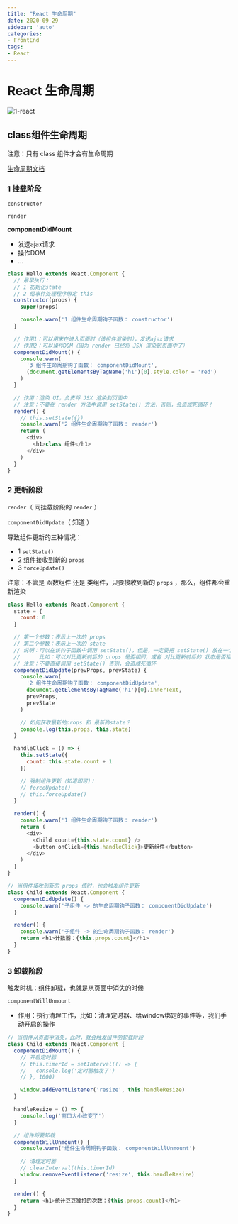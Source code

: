 ```yaml
---
title: "React 生命周期"
date: 2020-09-29
sidebar: 'auto'
categories:
- FrontEnd
tags:
- React
---
```





# React 生命周期

<img src="https://my-blog-leo.oss-cn-chengdu.aliyuncs.com/01-react-life.png" alt="1-react" />



<!-- more -->



## class组件生命周期

注意：只有 class 组件才会有生命周期

[生命周期文档](http://projects.wojtekmaj.pl/react-lifecycle-methods-diagram/)

### 1 挂载阶段

`constructor`

 `render`

 **componentDidMount**
-  发送ajax请求
- 操作DOM
- ...

```js
class Hello extends React.Component {
  // 最早执行：
  // 1 初始化state
  // 2 给事件处理程序绑定 this
  constructor(props) {
    super(props)

    console.warn('1 组件生命周期钩子函数： constructor')
  }

  // 作用1：可以用来在进入页面时（该组件渲染时），发送ajax请求
  // 作用2：可以操作DOM（因为 render 已经将 JSX 渲染到页面中了）
  componentDidMount() {
    console.warn(
      '3 组件生命周期钩子函数： componentDidMount',
      (document.getElementsByTagName('h1')[0].style.color = 'red')
    )
  }

  // 作用：渲染 UI，负责将 JSX 渲染到页面中
  // 注意：不要在 render 方法中调用 setState() 方法，否则，会造成死循环！
  render() {
    // this.setState({})
    console.warn('2 组件生命周期钩子函数： render')
    return (
      <div>
        <h1>class 组件</h1>
      </div>
    )
  }
}
```

### 2 更新阶段

 `render`（ 同挂载阶段的 `render` ）

 `componentDidUpdate`（ 知道 ）

导致组件更新的三种情况：
- 1 `setState()`
- 2 组件接收到新的 `props`
- 3 `forceUpdate()`

注意：不管是 函数组件 还是 类组件，只要接收到新的 `props` ，那么，组件都会重新渲染

```js
class Hello extends React.Component {
  state = {
    count: 0
  }

  // 第一个参数：表示上一次的 props
  // 第二个参数：表示上一次的 state
  // 说明：可以在该钩子函数中调用 setState()，但是，一定要把 setState() 放在一个条件判断中
  //      比如：可以对比更新前后的 props 是否相同，或者 对比更新前后的 状态是否相同
  // 注意：不要直接调用 setState() 否则，会造成死循环
  componentDidUpdate(prevProps, prevState) {
    console.warn(
      '2 组件生命周期钩子函数： componentDidUpdate',
      document.getElementsByTagName('h1')[0].innerText,
      prevProps,
      prevState
    )

    // 如何获取最新的props 和 最新的state？
    console.log(this.props, this.state)
  }

  handleClick = () => {
    this.setState({
      count: this.state.count + 1
    })

    // 强制组件更新（知道即可）：
    // forceUpdate()
    // this.forceUpdate()
  }

  render() {
    console.warn('1 组件生命周期钩子函数： render')
    return (
      <div>
        <Child count={this.state.count} />
        <button onClick={this.handleClick}>更新组件</button>
      </div>
    )
  }
}

// 当组件接收到新的 props 值时，也会触发组件更新
class Child extends React.Component {
  componentDidUpdate() {
    console.warn('子组件 -> 的生命周期钩子函数： componentDidUpdate')
  }

  render() {
    console.warn('子组件 -> 的生命周期钩子函数： render')
    return <h1>计数器：{this.props.count}</h1>
  }
}
```

### 3 卸载阶段

触发时机：组件卸载，也就是从页面中消失的时候

`componentWillUnmount`

- 作用：执行清理工作，比如：清理定时器、给window绑定的事件等，我们手动开启的操作

```js
// 当组件从页面中消失，此时，就会触发组件的卸载阶段
class Child extends React.Component {
  componentDidMount() {
    // 开启定时器
    // this.timerId = setInterval(() => {
    //   console.log('定时器触发了')
    // }, 1000)

    window.addEventListener('resize', this.handleResize)
  }

  handleResize = () => {
    console.log('窗口大小改变了')
  }

  // 组件将要卸载
  componentWillUnmount() {
    console.warn('组件生命周期钩子函数： componentWillUnmount')

    // 清理定时器
    // clearInterval(this.timerId)
    window.removeEventListener('resize', this.handleResize)
  }

  render() {
    return <h1>统计豆豆被打的次数：{this.props.count}</h1>
  }
}
```

